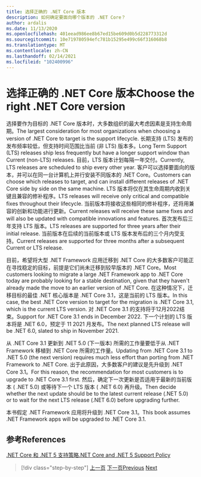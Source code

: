 ```yaml
---
title: 选择正确的 .NET Core 版本
description: 如何确定要面向哪个版本的 .NET Core？
author: ardalis
ms.date: 11/13/2020
ms.openlocfilehash: 401eead986ee8b67ed15be609d0b5d228773312d
ms.sourcegitcommit: 10e719780594efc781b15295e499c66f316068b8
ms.translationtype: MT
ms.contentlocale: zh-CN
ms.lasthandoff: 02/14/2021
ms.locfileid: "102400996"
---
```

# <a name="choose-the-right-net-core-version"></a><span data-ttu-id="88b5b-103">选择正确的 .NET Core 版本</span><span class="sxs-lookup"><span data-stu-id="88b5b-103">Choose the right .NET Core version</span></span>

<span data-ttu-id="88b5b-104">选择要作为目标的 .NET Core 版本时，大多数组织的最大考虑因素是支持生命周期。</span><span class="sxs-lookup"><span data-stu-id="88b5b-104">The largest consideration for most organizations when choosing a version of .NET Core to target is the support lifecycle.</span></span> <span data-ttu-id="88b5b-105">长期支持 (LTS) 发布的发布频率较低，但支持时间范围比当前 (非 LTS) 版本多。</span><span class="sxs-lookup"><span data-stu-id="88b5b-105">Long Term Support (LTS) releases ship less frequently but have a longer support window than Current (non-LTS) releases.</span></span> <span data-ttu-id="88b5b-106">目前，LTS 版本计划每隔一年交付。</span><span class="sxs-lookup"><span data-stu-id="88b5b-106">Currently, LTS releases are scheduled to ship every other year.</span></span> <span data-ttu-id="88b5b-107">客户可以选择要面向的版本，并可以在同一台计算机上并行安装不同版本的 .NET Core。</span><span class="sxs-lookup"><span data-stu-id="88b5b-107">Customers can choose which releases to target, and can install different releases of .NET Core side by side on the same machine.</span></span> <span data-ttu-id="88b5b-108">LTS 版本将仅在其生命周期内收到关键且兼容的修补程序。</span><span class="sxs-lookup"><span data-stu-id="88b5b-108">LTS releases will receive only critical and compatible fixes throughout their lifecycle.</span></span> <span data-ttu-id="88b5b-109">当前版本将接收这些相同的修补程序，还将用兼容的创新和功能进行更新。</span><span class="sxs-lookup"><span data-stu-id="88b5b-109">Current releases will receive these same fixes and will also be updated with compatible innovations and features.</span></span> <span data-ttu-id="88b5b-110">首次发布后三年支持 LTS 版本。</span><span class="sxs-lookup"><span data-stu-id="88b5b-110">LTS releases are supported for three years after their initial release.</span></span> <span data-ttu-id="88b5b-111">当前版本在后续的当前版本或 LTS 版本发布后的三个月内受支持。</span><span class="sxs-lookup"><span data-stu-id="88b5b-111">Current releases are supported for three months after a subsequent Current or LTS release.</span></span>

<span data-ttu-id="88b5b-112">目前，希望将大型 .NET Framework 应用迁移到 .NET Core 的大多数客户可能正在寻找稳定的目标，前提是它们尚未迁移到较早版本的 .NET Core。</span><span class="sxs-lookup"><span data-stu-id="88b5b-112">Most customers looking to migrate a large .NET Framework app to .NET Core today are probably looking for a stable destination, given that they haven't already made the move to an earlier version of .NET Core.</span></span> <span data-ttu-id="88b5b-113">在这种情况下，迁移目标的最佳 .NET 核心版本是 .NET Core 3.1，这是当前的 LTS 版本。</span><span class="sxs-lookup"><span data-stu-id="88b5b-113">In this case, the best .NET Core version to target for the migration is .NET Core 3.1, which is the current LTS version.</span></span> <span data-ttu-id="88b5b-114">对 .NET Core 3.1 的支持将于12月2022结束。</span><span class="sxs-lookup"><span data-stu-id="88b5b-114">Support for .NET Core 3.1 ends in December 2022.</span></span> <span data-ttu-id="88b5b-115">下一个计划的 LTS 版本将是 .NET 6.0，预定于 11 2021 月发布。</span><span class="sxs-lookup"><span data-stu-id="88b5b-115">The next planned LTS release will be .NET 6.0, slated to ship in November 2021.</span></span>

<span data-ttu-id="88b5b-116">从 .NET Core 3.1 更新到 .NET 5.0 (下一版本) 所需的工作量要低于从 .NET Framework 移植到 .NET Core 所需的工作量。</span><span class="sxs-lookup"><span data-stu-id="88b5b-116">Updating from .NET Core 3.1 to .NET 5.0 (the next version) requires much less effort than porting from .NET Framework to .NET Core.</span></span> <span data-ttu-id="88b5b-117">出于此原因，大多数客户的建议是先升级到 .NET Core 3.1。</span><span class="sxs-lookup"><span data-stu-id="88b5b-117">For this reason, the recommendation for most customers is to upgrade to .NET Core 3.1 first.</span></span> <span data-ttu-id="88b5b-118">然后，确定下一次更新是否适用于最新的当前版本 ( .NET 5.0) 或等待下一个 LTS 版本 ( .NET 6.0) 再升级。</span><span class="sxs-lookup"><span data-stu-id="88b5b-118">Then decide whether the next update should be to the latest current release (.NET 5.0) or to wait for the next LTS release (.NET 6.0) before upgrading further.</span></span>

<span data-ttu-id="88b5b-119">本书假定 .NET Framework 应用将升级到 .NET Core 3.1。</span><span class="sxs-lookup"><span data-stu-id="88b5b-119">This book assumes .NET Framework apps will be upgraded to .NET Core 3.1.</span></span>

## <a name="references"></a><span data-ttu-id="88b5b-120">参考</span><span class="sxs-lookup"><span data-stu-id="88b5b-120">References</span></span>

[<span data-ttu-id="88b5b-121">.NET Core 和 .NET 5 支持策略</span><span class="sxs-lookup"><span data-stu-id="88b5b-121">.NET Core and .NET 5 Support Policy</span></span>](https://dotnet.microsoft.com/platform/support/policy/dotnet-core)

>[!div class="step-by-step"]
><span data-ttu-id="88b5b-122">[上一页](migrate-aspnet-core-2-1.md)
>[下一页](incremental-migration-strategies.md)</span><span class="sxs-lookup"><span data-stu-id="88b5b-122">[Previous](migrate-aspnet-core-2-1.md)
[Next](incremental-migration-strategies.md)</span></span>
